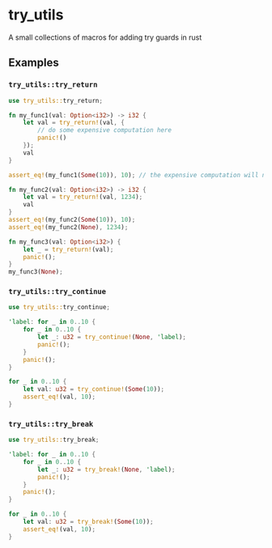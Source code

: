 # try_utils

A small collections of macros for adding try guards in rust

## Examples

### `try_utils::try_return`

```rust
use try_utils::try_return;

fn my_func1(val: Option<i32>) -> i32 {
    let val = try_return!(val, {
        // do some expensive computation here
        panic!()
    });
    val
}

assert_eq!(my_func1(Some(10)), 10); // the expensive computation will not be run

fn my_func2(val: Option<i32>) -> i32 {
    let val = try_return!(val, 1234);
    val
}
assert_eq!(my_func2(Some(10)), 10);
assert_eq!(my_func2(None), 1234);

fn my_func3(val: Option<i32>) {
    let _ = try_return!(val);
    panic!();
}
my_func3(None);
```

### `try_utils::try_continue`
```rust
use try_utils::try_continue;

'label: for _ in 0..10 {
    for _ in 0..10 {
        let _: u32 = try_continue!(None, 'label);
        panic!();
    }
    panic!();
}

for _ in 0..10 {
    let val: u32 = try_continue!(Some(10));
    assert_eq!(val, 10);
}
```

### `try_utils::try_break`
```rust
use try_utils::try_break;

'label: for _ in 0..10 {
    for _ in 0..10 {
        let _: u32 = try_break!(None, 'label);
        panic!();
    }
    panic!();
}

for _ in 0..10 {
    let val: u32 = try_break!(Some(10));
    assert_eq!(val, 10);
}
```